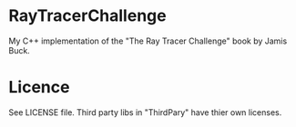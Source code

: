 # RayTracerChallenge

My C++ implementation of the "The Ray Tracer Challenge" book by Jamis Buck.

# Licence

See LICENSE file. Third party libs in "ThirdPary" have thier own licenses.
